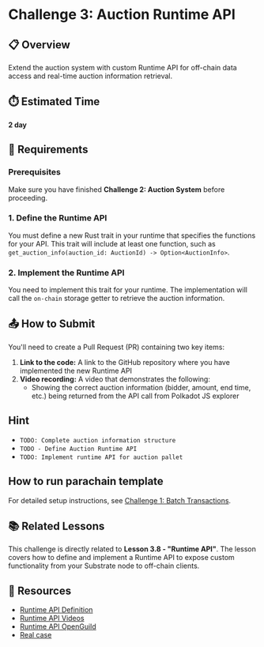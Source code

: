 # Challenge 3: Auction Runtime API

## 📋 Overview
Extend the auction system with custom Runtime API for off-chain data access and real-time auction information retrieval.

## ⏱️ Estimated Time
**2 day**

## 🎯 Requirements

### Prerequisites
Make sure you have finished **Challenge 2: Auction System** before proceeding.

### 1. Define the Runtime API
You must define a new Rust trait in your runtime that specifies the functions for your API. This trait will include at least one function, such as `get_auction_info(auction_id: AuctionId) -> Option<AuctionInfo>`.

### 2. Implement the Runtime API
You need to implement this trait for your runtime. The implementation will call the `on-chain` storage getter to retrieve the auction information.

## 📤 How to Submit

You'll need to create a Pull Request (PR) containing two key items:

1. **Link to the code:** A link to the GitHub repository where you have implemented the new Runtime API
2. **Video recording:** A video that demonstrates the following:
   - Showing the correct auction information (bidder, amount, end time, etc.) being returned from the API call from Polkadot JS explorer

## Hint
- `TODO: Complete auction information structure`
- `TODO - Define Auction Runtime API` 
- `TODO: Implement runtime API for auction pallet`

## How to run parachain template

For detailed setup instructions, see [Challenge 1: Batch Transactions](../1-batch-transaction/README.md#how-to-run).


## 📚 Related Lessons

This challenge is directly related to **Lesson 3.8 - "Runtime API"**. The lesson covers how to define and implement a Runtime API to expose custom functionality from your Substrate node to off-chain clients.


## 🔗 Resources

- [Runtime API Definition](https://docs.polkadot.com/polkadot-protocol/parachain-basics/node-and-runtime/#runtime-apis)
- [Runtime API Videos](https://www.youtube.com/watch?v=BTz39Kzlv-U&list=PLnhzaKpksqOKiqu9DDjGnmZWB0hYTaOUC&index=9)
- [Runtime API OpenGuild](https://bootcamp.openguild.wtf/building-a-blockchain-with-polkadot-sdk/polkadot-sdk/substrate/runtime-api-and-rpc)
- [Real case](https://github.com/KILTprotocol/kilt-node/tree/develop/runtime-api)
